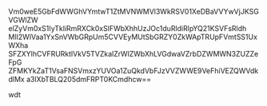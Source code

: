 Vm0weE5GbFdWWGhVYmtwT1ZtMVNWMVl3WkRSV01XeDBaVVYwVjJKSGVGWlZW
elZyVm0xS1IyTkliRmRXCk0xSlFWbXhhUzJOc1duRldiRlpYQ21KSVFsRldh
MlI2WlVaa1YxSnVWbGRpUm5CVVEyMUtSbGRZY0ZkWApTRUpFVmtSS1UxWXha
SFZXYlhCVFRURktlVkV5TVZkalZrWlZWbXhLVGdwaVZrbDZWMWN3ZUZZeFpG
ZFMKYkZaT1VsaFNSVmxzYUVOa1ZuQkdVbFJzVVZWWE9VeFhiVEZQWVdkdlMx
a3lXbTBLQ205dmFRPT0KCmdhcw==

wdt